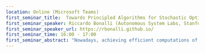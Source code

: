 ```yaml
---
location: Online (Microsoft Teams)
first_seminar_title:  Towards Principled Algorithms for Stochastic Optimal Control of Nonlinear Dynamical Systems
first_seminar_speaker: Riccardo Bonalli (Autonomous System Labs, Stanford University, US)
first_seminar_speaker_url: https://rbonalli.github.io/
first_seminar_time: 16:00 - 17:00
first_seminar_abstract: "Nowadays, achieving efficient computations of optimal trajectories for dynamical systems represents a hard problem. In particular, the presence of nonlinearities and uncertainties affecting the outcome makes this task very challenging. With the objective of introducing optimal control strategies that address those difficulties, in this talk I will discuss a framework based on Sequential Convex Programming (SCP), from both theoretical and numerical perspectives. First, I will detail the operating principle of SCP and analyze related optimality guarantees. Then, I will leverage SCP to numerically solve stochastic optimal control problems through appropriate deterministic reformulations."
---
```

